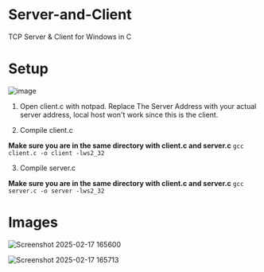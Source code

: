 # Server-and-Client
TCP Server &amp; Client for Windows in C 

# Setup

![image](https://github.com/user-attachments/assets/a112cc50-0688-4d9a-8d82-91add7c1432f)
1. Open client.c with notpad. Replace The Server Address with your actual server address, local host won't work since this is the client.

2. Compile client.c
   
**Make sure you are in the same directory with client.c and server.c**
```gcc client.c -o client -lws2_32```

3. Compile server.c

**Make sure you are in the same directory with client.c and server.c**
```gcc server.c -o server -lws2_32```

# Images
![Screenshot 2025-02-17 165600](https://github.com/user-attachments/assets/825edd85-f2df-4899-a1dd-ba0cede4af5e)

![Screenshot 2025-02-17 165713](https://github.com/user-attachments/assets/4c0ef391-0efe-4b7c-a623-12330805ef21)
